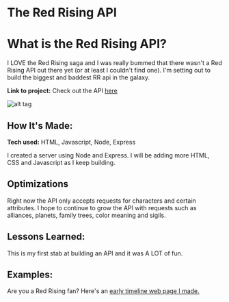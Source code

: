 # The Red Rising API

# What is the Red Rising API? 
I LOVE the Red Rising saga and I was really bummed that there wasn't a Red Rising API out there yet (or at least I couldn't find one). I'm setting out to build the biggest and baddest RR api in the galaxy. 

**Link to project:** Check out the API <a href="https://red-rising-api.herokuapp.com/">here</a>

![alt tag](https://media.giphy.com/media/xT9IgusfDcqpPFzjdS/giphy.gif)

## How It's Made:

**Tech used:** HTML, Javascript, Node, Express

I created a server using Node and Express. I will be adding more HTML, CSS and Javascript as I keep building. 

## Optimizations

Right now the API only accepts requests for characters and certain attributes. I hope to continue to grow the API with requests such as alliances, planets, family trees, color meaning and sigils. 


## Lessons Learned:

This is my first stab at building an API and it was A LOT of fun. 

## Examples:
Are you a Red Rising fan? Here's an <a href="https://redrisingtribute.netlify.app">early timeline web page I made.</a>

